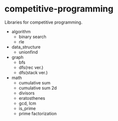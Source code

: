 # competitive-programming
Libraries for competitive programming.

- algorithm
  - binary search
  - rle
- data_structure
  - unionfind
- graph
  - bfs
  - dfs(rec ver.)
  - dfs(stack ver.)
- math
  - cumulative sum
  - cumulative sum 2d
  - divisors
  - eratosthenes
  - gcd, lcm
  - is_prime
  - prime factorization
